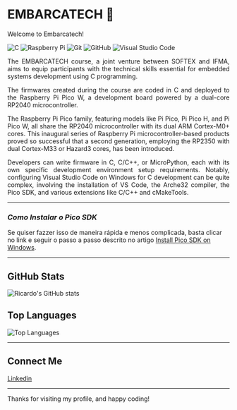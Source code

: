 # EMBARCATECH 👋

Welcome to Embarcatech! 

![C](https://img.shields.io/badge/c-%2300599C.svg?style=for-the-badge&logo=c&logoColor=white)
![Raspberry Pi](https://img.shields.io/badge/-Raspberry_Pi-C51A4A?style=for-the-badge&logo=Raspberry-Pi)
![Git](https://img.shields.io/badge/git-%23F05033.svg?style=for-the-badge&logo=git&logoColor=white)
![GitHub](https://img.shields.io/badge/github-%23121011.svg?style=for-the-badge&logo=github&logoColor=white)
![Visual Studio Code](https://img.shields.io/badge/Visual%20Studio%20Code-0078d7.svg?style=for-the-badge&logo=visual-studio-code&logoColor=white)

<div align="justify">
The EMBARCATECH course, a joint venture between SOFTEX and IFMA, aims to equip participants with the technical skills essential for embedded systems development using C programming.

The firmwares created during the course are coded in C and deployed to the Raspberry Pi Pico W, a development board powered by a dual-core RP2040 microcontroller.

The Raspberry Pi Pico family, featuring models like Pi Pico, Pi Pico H, and Pi Pico W, all share the RP2040 microcontroller with its dual ARM Cortex-M0+ cores. This inaugural series of Raspberry Pi microcontroller-based products proved so successful that a second generation, employing the RP2350 with dual Cortex-M33 or Hazard3 cores, has been introduced.

Developers can write firmware in C, C/C++, or MicroPython, each with its own specific development environment setup requirements. Notably, configuring Visual Studio Code on Windows for C development can be quite complex, involving the installation of VS Code, the Arche32 compiler, the Pico SDK, and various extensions like C/C++ and cMakeTools.

</div>

---

### *Como Instalar o Pico SDK*
Se quiser fazzer isso de maneira rápida e menos complicada, basta clicar no link e seguir o passo a passo descrito no artigo <a href="https://www.raspberrypi.com/news/raspberry-pi-pico-windows-installer/">Install Pico SDK on Windows<a>.

---
## GitHub Stats
![Ricardo's GitHub stats](https://github-readme-stats.vercel.app/api?username=higo-ricardo&show_icons=true&theme=radical)

## Top Languages
![Top Languages](https://github-readme-stats.vercel.app/api/top-langs/?username=higo-ricardo&layout=compact&theme=radical)

---
## Connect Me
 <div>
  <a href="https://www.linkedin.com/in/higomelo/"> Linkedin </a>
  
---
Thanks for visiting my profile, and happy coding!

